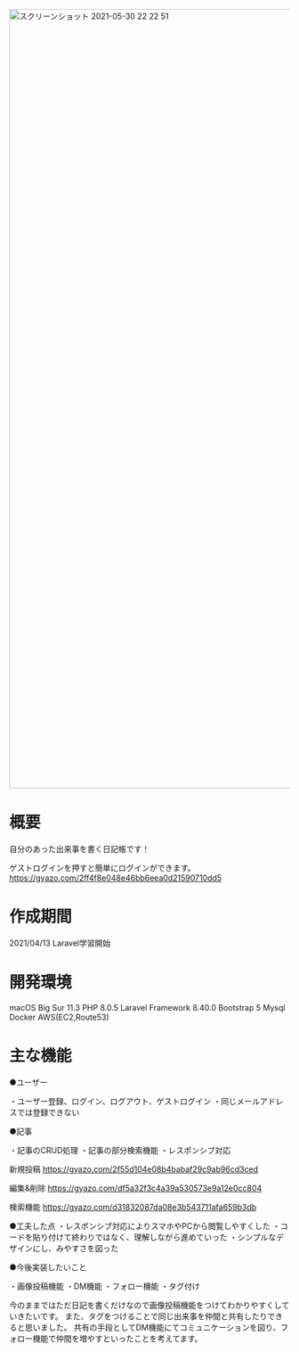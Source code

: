 

<img width="1399" alt="スクリーンショット 2021-05-30 22 22 51" src="https://user-images.githubusercontent.com/73108756/120105844-a657ec80-c195-11eb-9b52-e6e4221afa4c.png">


# 概要

自分のあった出来事を書く日記帳です！


ゲストログインを押すと簡単にログインができます。
https://gyazo.com/2ff4f8e048e46bb6eea0d21590710dd5


# 作成期間

2021/04/13 Laravel学習開始


# 開発環境
macOS Big Sur 11.3
PHP 8.0.5
Laravel Framework 8.40.0
Bootstrap 5
Mysql
Docker
AWS(EC2,Route53)
 
# 主な機能

●ユーザー

・ユーザー登録、ログイン、ログアウト、ゲストログイン
・同じメールアドレスでは登録できない

●記事

・記事のCRUD処理
・記事の部分検索機能
・レスポンシブ対応

新規投稿
https://gyazo.com/2f55d104e08b4babaf29c9ab96cd3ced

編集&削除
https://gyazo.com/df5a32f3c4a39a530573e9a12e0cc804

検索機能
https://gyazo.com/d31832087da08e3b543711afa659b3db

●工夫した点
・レスポンシブ対応によりスマホやPCから閲覧しやすくした
・コードを貼り付けて終わりではなく、理解しながら進めていった
・シンプルなデザインにし、みやすさを図った

●今後実装したいこと

・画像投稿機能
・DM機能
・フォロー機能
・タグ付け

今のままではただ日記を書くだけなので画像投稿機能をつけてわかりやすくしていきたいです。
また、タグをつけることで同じ出来事を仲間と共有したりできると思いました。
共有の手段としてDM機能にてコミュニケーションを図り、フォロー機能で仲間を増やすといったことを考えてます。

